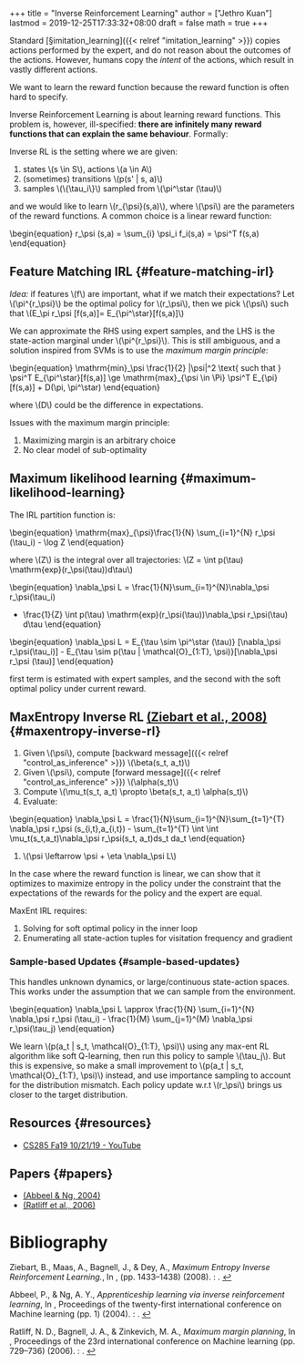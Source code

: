 +++
title = "Inverse Reinforcement Learning"
author = ["Jethro Kuan"]
lastmod = 2019-12-25T17:33:32+08:00
draft = false
math = true
+++

Standard [§imitation\_learning]({{< relref "imitation_learning" >}}) copies actions performed by the expert,
and do not reason about the outcomes of the actions. However, humans
copy the _intent_ of the actions, which result in vastly different
actions.

We want to learn the reward function because the reward function is
often hard to specify.

Inverse Reinforcement Learning is about learning reward functions.
This problem is, however, ill-specified: **there are infinitely many
reward functions that can explain the same behaviour**. Formally:

Inverse RL is the setting where we are given:

1.  states \\(s \in S\\), actions \\(a \in A\\)
2.  (sometimes) transitions \\(p(s' | s, a)\\)
3.  samples \\(\\{\tau\_i\\}\\) sampled from \\(\pi^\star (\tau)\\)

and we would like to learn \\(r\_{\psi}(s,a)\\), where \\(\psi\\) are the
parameters of the reward functions. A common choice is a linear reward
function:

\begin{equation}
  r\_\psi (s,a) = \sum\_{i} \psi\_i f\_i(s,a) = \psi^T f(s,a)
\end{equation}


## Feature Matching IRL {#feature-matching-irl}

_Idea:_ if features \\(f\\) are important, what if we match their
expectations? Let \\(\pi^{r\_\psi}\\) be the optimal policy for \\(r\_\psi\\),
then we pick \\(\psi\\) such that \\(E\_\pi r\_\psi [f(s,a)]= E\_{\pi^\star}[f(s,a)]\\)

We can approximate the RHS using expert samples, and the LHS is the
state-action marginal under \\(\pi^{r\_\psi}\\). This is still ambiguous,
and a solution inspired from SVMs is to use the _maximum margin
principle_:

\begin{equation}
  \mathrm{min}\_\psi \frac{1}{2} |\psi|^2 \text{ such that } \psi^T
  E\_{\pi^\star}[f(s,a)] \ge \mathrm{max}\_{\psi \in \Pi} \psi^T
  E\_{\pi}[f(s,a)] + D(\pi, \pi^\star)
\end{equation}

where \\(D\\) could be the difference in expectations.

Issues with the maximum margin principle:

1.  Maximizing margin is an arbitrary choice
2.  No clear model of sub-optimality


## Maximum likelihood learning {#maximum-likelihood-learning}

The IRL partition function is:

\begin{equation}
  \mathrm{max}\_{\psi}\frac{1}{N} \sum\_{i=1}^{N} r\_\psi (\tau\_i) - \log Z
\end{equation}

where \\(Z\\) is the integral over all trajectories: \\(Z = \int p(\tau) \mathrm{exp}(r\_\psi(\tau))d\tau\\)

\begin{equation}
  \nabla\_\psi L = \frac{1}{N}\sum\_{i=1}^{N}\nabla\_\psi r\_\psi(\tau\_i)
  - \frac{1}{Z} \int p(\tau) \mathrm{exp}(r\_\psi(\tau))\nabla\_\psi
  r\_\psi(\tau) d\tau
\end{equation}

\begin{equation}
  \nabla\_\psi L = E\_{\tau \sim \pi^\star (\tau)} [\nabla\_\psi
  r\_\psi(\tau\_i)] - E\_{\tau \sim p(\tau | \mathcal{O}\_{1:T},
    \psi)}[\nabla\_\psi r\_\psi (\tau)]
\end{equation}

first term is estimated with expert samples, and the second with the
soft optimal policy under current reward.


## MaxEntropy Inverse RL <a id="78d223b81b3f438213caf1f4b12184f1" href="#ziebart2008_maxentrl" title="Ziebart, Maas, Bagnell \&amp; Dey, Maximum Entropy Inverse Reinforcement Learning., 1433-1438, in edited by (2008)">(Ziebart et al., 2008)</a> {#maxentropy-inverse-rl}

1.  Given \\(\psi\\), compute [backward message]({{< relref "control_as_inference" >}}) \\(\beta(s\_t, a\_t)\\)
2.  Given \\(\psi\\), compute [forward message]({{< relref "control_as_inference" >}}) \\(\alpha(s\_t)\\)
3.  Compute \\(\mu\_t(s\_t, a\_t) \propto \beta(s\_t, a\_t) \alpha(s\_t)\\)
4.  Evaluate:

\begin{equation}
  \nabla\_\psi L = \frac{1}{N}\sum\_{i=1}^{N}\sum\_{t=1}^{T} \nabla\_\psi
  r\_\psi (s\_{i,t},a\_{i,t}) - \sum\_{t=1}^{T} \int \int
  \mu\_t(s\_t,a\_t)\nabla\_\psi r\_\psi(s\_t, a\_t)ds\_t da\_t
\end{equation}

1.  \\(\psi \leftarrow \psi + \eta \nabla\_\psi L\\)

In the case where the reward function is linear, we can show that it optimizes
to maximize entropy in the policy under the constraint that the
expectations of the rewards for the policy and the expert are equal.

MaxEnt IRL requires:

1.  Solving for soft optimal policy in the inner loop
2.  Enumerating all state-action tuples for visitation frequency and
    gradient


### Sample-based Updates {#sample-based-updates}

This handles unknown dynamics, or large/continuous state-action
spaces. This works under the assumption that we can sample from the
environment.

\begin{equation}
  \nabla\_\psi L \approx \frac{1}{N} \sum\_{i=1}^{N} \nabla\_\psi r\_\psi
  (\tau\_i) - \frac{1}{M} \sum\_{j=1}^{M} \nabla\_\psi r\_\psi(\tau\_j)
\end{equation}

We learn \\(p(a\_t | s\_t, \mathcal{O}\_{1:T}, \psi)\\) using any max-ent RL
algorithm like soft Q-learning, then run this policy to sample
\\(\tau\_j\\). But this is expensive, so make a small improvement to
\\(p(a\_t | s\_t, \mathcal{O}\_{1:T}, \psi)\\) instead, and use importance
sampling to account for the distribution mismatch. Each policy update
w.r.t \\(r\_\psi\\) brings us closer to the target distribution.


## Resources {#resources}

-   [CS285 Fa19 10/21/19 - YouTube](https://www.youtube.com/watch?v=DP0SJrNgV60&list=PLkFD6%5F40KJIwhWJpGazJ9VSj9CFMkb79A&index=15&t=0s)


## Papers {#papers}

-   <a id="8b56bcc6746b685f5684ccf1402753fc" href="#abbeel2004apprenticeship" title="Abbeel \&amp; Ng, Apprenticeship learning via inverse reinforcement learning, 1, in in: {Proceedings of the twenty-first international conference on Machine learning}, edited by (2004)">(Abbeel \& Ng, 2004)</a>
-   <a id="d878ab6d38d5e3ab2f9ab484b7c27875" href="#ratliff2006maximum" title="Ratliff, Bagnell \&amp; Zinkevich, Maximum margin planning, 729--736, in in: {Proceedings of the 23rd international conference on Machine learning}, edited by (2006)">(Ratliff et al., 2006)</a>

# Bibliography
<a id="ziebart2008_maxentrl"></a>Ziebart, B., Maas, A., Bagnell, J., & Dey, A., *Maximum Entropy Inverse Reinforcement Learning.*, In ,  (pp. 1433–1438) (2008). : . [↩](#78d223b81b3f438213caf1f4b12184f1)

<a id="abbeel2004apprenticeship"></a>Abbeel, P., & Ng, A. Y., *Apprenticeship learning via inverse reinforcement learning*, In , Proceedings of the twenty-first international conference on Machine learning (pp. 1) (2004). : . [↩](#8b56bcc6746b685f5684ccf1402753fc)

<a id="ratliff2006maximum"></a>Ratliff, N. D., Bagnell, J. A., & Zinkevich, M. A., *Maximum margin planning*, In , Proceedings of the 23rd international conference on Machine learning (pp. 729–736) (2006). : . [↩](#d878ab6d38d5e3ab2f9ab484b7c27875)
